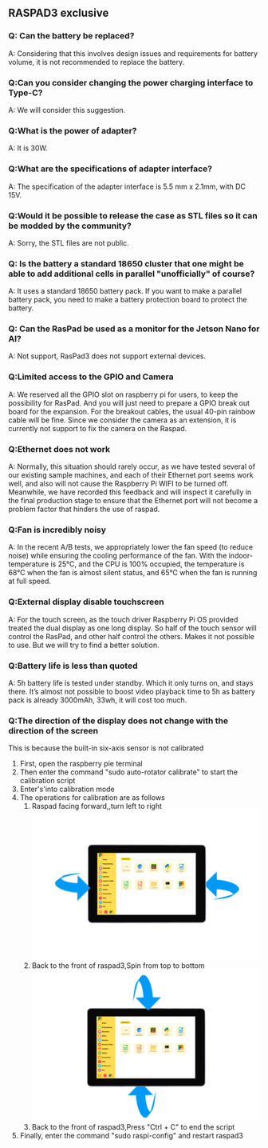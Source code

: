 ## RASPAD3 exclusive
### Q: Can the battery be replaced?
A: Considering that this involves design issues and requirements for battery volume, it is not recommended to replace the battery.

### Q:Can you consider changing the power charging interface to Type-C?
A: We will consider this suggestion.

### Q:What is the power of adapter?
A: It is 30W.

### Q:What are the specifications of adapter interface?
A: The specification of the adapter interface is 5.5 mm x 2.1mm, with DC 15V.

### Q:Would it be possible to release the case as STL files so it can be modded by the community?
A: Sorry, the STL files are not public.

### Q: Is the battery a standard 18650 cluster that one might be able to add additional cells in parallel "unofficially" of course?
A: It uses a standard 18650 battery pack. If you want to make a parallel battery pack, you need to make a battery protection board to protect the battery.

### Q: Can the RasPad be used as a monitor for the Jetson Nano for AI? 
A: Not support, RasPad3 does not support external devices.

### Q:Limited access to the GPIO and Camera
A: We reserved all the GPIO slot on raspberry pi for users, to keep the possibility for RasPad. And you will just need to prepare a GPIO break out board for the expansion. For the breakout cables, the usual 40-pin rainbow cable will be fine.
Since we consider the camera as an extension, it is currently not support to fix the camera on the Raspad.

### Q:Ethernet does not work
A: Normally, this situation should rarely occur, as we have tested several of our existing sample machines, and each of their Ethernet port seems work well, and also will not cause the Raspberry Pi WIFI to be turned off. 
Meanwhile, we have recorded this feedback and will inspect it carefully in the final production stage to ensure that the Ethernet port will not become a problem factor that hinders the use of raspad.

### Q:Fan is incredibly noisy
 A: In the recent A/B tests, we appropriately lower the fan speed (to reduce noise) while ensuring the cooling performance of the fan. With the indoor-temperature is 25℃, and the CPU is 100% occupied, the temperature is 68℃ when the fan is almost silent status, and 65℃ when the fan is running at full speed.

### Q:External display disable touchscreen
A: For the touch screen, as the touch driver Raspberry Pi OS provided treated the dual display as one long display. So half of the touch sensor will control the RasPad, and other half control the others. Makes it not possible to use. But we will try to find a better solution.

### Q:Battery life is less than quoted
A: 5h battery life is tested under standby. Which it only turns on, and stays there. It’s almost not possible to boost video playback time to 5h as battery pack is already 3000mAh, 33wh, it will cost too much.

### Q:The direction of the display does not change with the direction of the screen 
This is because the built-in six-axis sensor is not calibrated
1. First, open the raspberry pie terminal
2. Then enter the command "sudo auto-rotator calibrate" to start the calibration script
3. Enter's'into calibration mode
4. The operations for calibration are as follows
    1. Raspad facing forward,,turn left to right
        ![avatar](img/RasPad3_FAQ_1.png)
    2. Back to the front of raspad3,Spin from top to bottom
        ![avatar](img/RasPad3_FAQ_2.png)
    3. Back to the front of raspad3,Press "Ctrl + C" to end the script
5. Finally, enter the command "sudo raspi-config" and restart raspad3   

